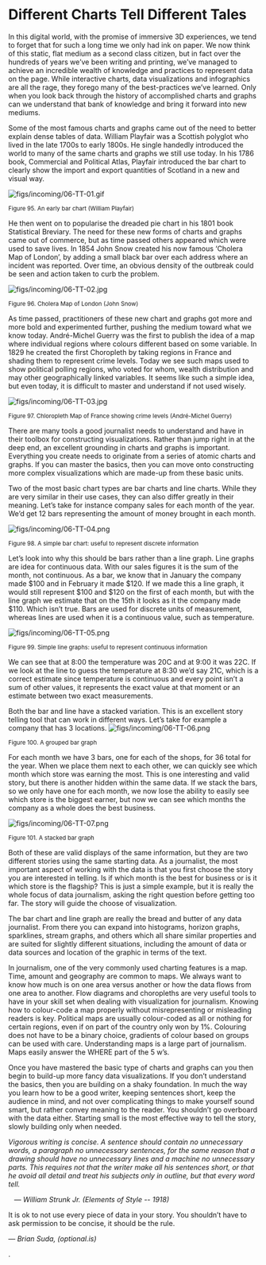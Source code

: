 # Different Charts Tell Different Tales

In this digital world, with the promise of immersive 3D experiences, we tend to forget that for such a long time we only had ink on paper. We now think of this static, flat medium as a second class citizen, but in fact over the hundreds of years we’ve been writing and printing, we’ve managed to achieve an incredible wealth of knowledge and practices to represent data on the page. While interactive charts, data visualizations and infographics are all the rage, they forego many of the best-practices we’ve learned. Only when you look back through the history of accomplished charts and graphs can we understand that bank of knowledge and bring it forward into new mediums.

Some of the most famous charts and graphs came out of the need to better explain dense tables of data. William Playfair was a Scottish polyglot who lived in the late 1700s to early 1800s. He single handedly introduced the world to many of the same charts and graphs we still use today. In his 1786 book, Commercial and Political Atlas, Playfair introduced the bar chart to clearly show the import and export quantities of Scotland in a new and visual way.

![figs/incoming/06-TT-01.gif
](http://datajournalismhandbook.org/1.0/en/figs/incoming/06-TT-01.gif "Figure 95. An early bar chart (William Playfair)")

<small>Figure 95. An early bar chart (William Playfair)</small>

He then went on to popularise the dreaded pie chart in his 1801 book Statistical Breviary. The need for these new forms of charts and graphs came out of commerce, but as time passed others appeared which were used to save lives. In 1854 John Snow created his now famous ‘Cholera Map of London’, by adding a small black bar over each address where an incident was reported. Over time, an obvious density of the outbreak could be seen and action taken to curb the problem.

![figs/incoming/06-TT-02.jpg](http://datajournalismhandbook.org/1.0/en/figs/incoming/06-TT-02.jpg "Figure 96. Cholera Map of London (John Snow)")

<small>Figure 96. Cholera Map of London (John Snow)</small>

As time passed, practitioners of these new chart and graphs got more and more bold and experimented further, pushing the medium toward what we know today. André-Michel Guerry was the first to publish the idea of a map where individual regions where colours different based on some variable. In 1829 he created the first Choropleth by taking regions in France and shading them to represent crime levels. Today we see such maps used to show political polling regions, who voted for whom, wealth distribution and may other geographically linked variables. It seems like such a simple idea, but even today, it is difficult to master and understand if not used wisely.

![figs/incoming/06-TT-03.jpg](http://datajournalismhandbook.org/1.0/en/figs/incoming/06-TT-03.jpg "Figure 97. Chloropleth Map of France showing crime levels (André-Michel Guerry)")

<small>Figure 97. Chloropleth Map of France showing crime levels (André-Michel Guerry)</small>

There are many tools a good journalist needs to understand and have in their toolbox for constructing visualizations. Rather than jump right in at the deep end, an excellent grounding in charts and graphs is important. Everything you create needs to originate from a series of atomic charts and graphs. If you can master the basics, then you can move onto constructing more complex visualizations which are made-up from these basic units.

Two of the most basic chart types are bar charts and line charts. While they are very similar in their use cases, they can also differ greatly in their meaning. Let’s take for instance company sales for each month of the year. We’d get 12 bars representing the amount of money brought in each month.

![figs/incoming/06-TT-04.png](http://datajournalismhandbook.org/1.0/en/figs/incoming/06-TT-04.png "Figure 98. A simple bar chart: useful to represent discrete information")

<small>Figure 98. A simple bar chart: useful to represent discrete information</small>

Let’s look into why this should be bars rather than a line graph. Line graphs are idea for continuous data. With our sales figures it is the sum of the month, not continuous. As a bar, we know that in January the company made $100 and in February it made $120. If we made this a line graph, it would still represent $100 and $120 on the first of each month, but with the line graph we estimate that on the 15th it looks as it the company made $110. Which isn’t true. Bars are used for discrete units of measurement, whereas lines are used when it is a continuous value, such as temperature.

![figs/incoming/06-TT-05.png](http://datajournalismhandbook.org/1.0/en/figs/incoming/06-TT-05.png "Figure 99. Simple line graphs: useful to represent continuous information")

<small>Figure 99. Simple line graphs: useful to represent continuous information</small>

We can see that at 8:00 the temperature was 20C and at 9:00 it was 22C. If we look at the line to guess the temperature at 8:30 we’d say 21C, which is a correct estimate since temperature is continuous and every point isn’t a sum of other values, it represents the exact value at that moment or an estimate between two exact measurements.

Both the bar and line have a stacked variation. This is an excellent story telling tool that can work in different ways. Let’s take for example a company that has 3 locations.
![figs/incoming/06-TT-06.png](http://datajournalismhandbook.org/1.0/en/figs/incoming/06-TT-06.png "Figure 100. A grouped bar graph")

<small>Figure 100. A grouped bar graph</small>

For each month we have 3 bars, one for each of the shops, for 36 total for the year. When we place them next to each other, we can quickly see which month which store was earning the most. This is one interesting and valid story, but there is another hidden within the same data. If we stack the bars, so we only have one for each month, we now lose the ability to easily see which store is the biggest earner, but now we can see which months the company as a whole does the best business.

![figs/incoming/06-TT-07.png](http://datajournalismhandbook.org/1.0/en/figs/incoming/06-TT-07.png "Figure 101. A stacked bar graph")

<small>Figure 101. A stacked bar graph</small>

Both of these are valid displays of the same information, but they are two different stories using the same starting data. As a journalist, the most important aspect of working with the data is that you first choose the story you are interested in telling. Is if which month is the best for business or is it which store is the flagship? This is just a simple example, but it is really the whole focus of data journalism, asking the right question before getting too far. The story will guide the choose of visualization.

The bar chart and line graph are really the bread and butter of any data journalist. From there you can expand into histograms, horizon graphs, sparklines, stream graphs, and others which all share similar properties and are suited for slightly different situations, including the amount of data or data sources and location of the graphic in terms of the text.

In journalism, one of the very commonly used charting features is a map. Time, amount and geography are common to maps. We always want to know how much is on one area versus another or how the data flows from one area to another. Flow diagrams and choropleths are very useful tools to have in your skill set when dealing with visualization for journalism. Knowing how to colour-code a map properly without misrepresenting or misleading readers is key. Political maps are usually colour-coded as all or nothing for certain regions, even if on part of the country only won by 1%. Colouring does not have to be a binary choice, gradients of colour based on groups can be used with care. Understanding maps is a large part of journalism. Maps easily answer the WHERE part of the 5 w’s.

Once you have mastered the basic type of charts and graphs can you then begin to build-up more fancy data visualizations. If you don’t understand the basics, then you are building on a shaky foundation. In much the way you learn how to be a good writer, keeping sentences short, keep the audience in mind, and not over complicating things to make yourself sound smart, but rather convey meaning to the reader. You shouldn’t go overboard with the data either. Starting small is the most effective way to tell the story, slowly building only when needed.

*Vigorous writing is concise. A sentence should contain no unnecessary words, a paragraph no unnecessary sentences, for the same reason that a drawing should have no unnecessary lines and a machine no unnecessary parts. This requires not that the writer make all his sentences short, or that he avoid all detail and treat his subjects only in outline, but that every word tell.*

&nbsp;&nbsp;&nbsp;— *William Strunk Jr. (Elements of Style -- 1918)*

It is ok to not use every piece of data in your story. You shouldn’t have to ask permission to be concise, it should be the rule.

— *Brian Suda, (optional.is)*

.
